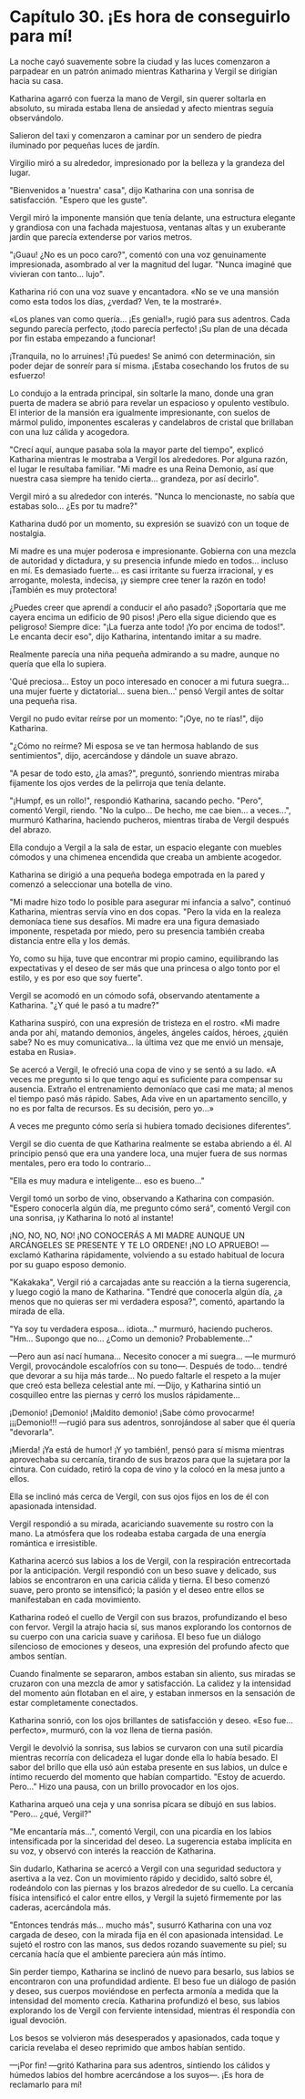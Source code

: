 
# Capítulo 30. ¡Es hora de conseguirlo para mí!


La noche cayó suavemente sobre la ciudad y las luces comenzaron a parpadear en un patrón animado mientras Katharina y Vergil se dirigían hacia su casa.

Katharina agarró con fuerza la mano de Vergil, sin querer soltarla en absoluto, su mirada estaba llena de ansiedad y afecto mientras seguía observándolo.

Salieron del taxi y comenzaron a caminar por un sendero de piedra iluminado por pequeñas luces de jardín.

Virgilio miró a su alrededor, impresionado por la belleza y la grandeza del lugar.

"Bienvenidos a 'nuestra' casa", dijo Katharina con una sonrisa de satisfacción. "Espero que les guste".

Vergil miró la imponente mansión que tenía delante, una estructura elegante y grandiosa con una fachada majestuosa, ventanas altas y un exuberante jardín que parecía extenderse por varios metros.

"¡Guau! ¿No es un poco caro?", comentó con una voz genuinamente impresionada, asombrado al ver la magnitud del lugar. "Nunca imaginé que vivieran con tanto... lujo".

Katharina rió con una voz suave y encantadora. «No se ve una mansión como esta todos los días, ¿verdad? Ven, te la mostraré».

«Los planes van como quería... ¡Es genial!», rugió para sus adentros. Cada segundo parecía perfecto, ¡todo parecía perfecto! ¡Su plan de una década por fin estaba empezando a funcionar!

¡Tranquila, no lo arruines! ¡Tú puedes! Se animó con determinación, sin poder dejar de sonreír para sí misma. ¡Estaba cosechando los frutos de su esfuerzo!

Lo condujo a la entrada principal, sin soltarle la mano, donde una gran puerta de madera se abrió para revelar un espacioso y opulento vestíbulo. El interior de la mansión era igualmente impresionante, con suelos de mármol pulido, imponentes escaleras y candelabros de cristal que brillaban con una luz cálida y acogedora.

"Crecí aquí, aunque pasaba sola la mayor parte del tiempo", explicó Katharina mientras le mostraba a Vergil los alrededores. Por alguna razón, el lugar le resultaba familiar. "Mi madre es una Reina Demonio, así que nuestra casa siempre ha tenido cierta... grandeza, por así decirlo".

Vergil miró a su alrededor con interés. "Nunca lo mencionaste, no sabía que estabas solo... ¿Es por tu madre?"

Katharina dudó por un momento, su expresión se suavizó con un toque de nostalgia.

Mi madre es una mujer poderosa e impresionante. Gobierna con una mezcla de autoridad y dictadura, y su presencia infunde miedo en todos... incluso en mí. Es demasiado fuerte... es casi irritante su fuerza irracional, y es arrogante, molesta, indecisa, ¡y siempre cree tener la razón en todo! ¡También es muy protectora!

¿Puedes creer que aprendí a conducir el año pasado? ¡Soportaría que me cayera encima un edificio de 90 pisos! ¡Pero ella sigue diciendo que es peligroso! Siempre dice: "¡La fuerza ante todo! ¡Yo por encima de todos!". Le encanta decir eso", dijo Katharina, intentando imitar a su madre.

Realmente parecía una niña pequeña admirando a su madre, aunque no quería que ella lo supiera.

'Qué preciosa... Estoy un poco interesado en conocer a mi futura suegra... una mujer fuerte y dictatorial... suena bien...' pensó Vergil antes de soltar una pequeña risa.

Vergil no pudo evitar reírse por un momento: "¡Oye, no te rías!", dijo Katharina.

"¿Cómo no reírme? Mi esposa se ve tan hermosa hablando de sus sentimientos", dijo, acercándose y dándole un suave abrazo.

"A pesar de todo esto, ¿la amas?", preguntó, sonriendo mientras miraba fijamente los ojos verdes de la pelirroja que tenía delante.

"¡Humpf, es un rollo!", respondió Katharina, sacando pecho. "Pero", comentó Vergil, riendo. "No la culpo... De hecho, me cae bien... a veces...", murmuró Katharina, haciendo pucheros, mientras tiraba de Vergil después del abrazo.

Ella condujo a Vergil a la sala de estar, un espacio elegante con muebles cómodos y una chimenea encendida que creaba un ambiente acogedor.

Katharina se dirigió a una pequeña bodega empotrada en la pared y comenzó a seleccionar una botella de vino.

"Mi madre hizo todo lo posible para asegurar mi infancia a salvo", continuó Katharina, mientras servía vino en dos copas. "Pero la vida en la realeza demoníaca tiene sus desafíos. Mi madre era una figura demasiado imponente, respetada por miedo, pero su presencia también creaba distancia entre ella y los demás.

Yo, como su hija, tuve que encontrar mi propio camino, equilibrando las expectativas y el deseo de ser más que una princesa o algo tonto por el estilo, y es por eso que soy fuerte".

Vergil se acomodó en un cómodo sofá, observando atentamente a Katharina. "¿Y qué le pasó a tu madre?"

Katharina suspiró, con una expresión de tristeza en el rostro. «Mi madre anda por ahí, matando demonios, ángeles, ángeles caídos, héroes, ¿quién sabe? No es muy comunicativa... la última vez que me envió un mensaje, estaba en Rusia».

Se acercó a Vergil, le ofreció una copa de vino y se sentó a su lado. «A veces me pregunto si lo que tengo aquí es suficiente para compensar su ausencia. Extraño el entrenamiento demoníaco que casi me mata; al menos el tiempo pasó más rápido. Sabes, Ada vive en un apartamento sencillo, y no es por falta de recursos. Es su decisión, pero yo...»

A veces me pregunto cómo sería si hubiera tomado decisiones diferentes”.

Vergil se dio cuenta de que Katharina realmente se estaba abriendo a él. Al principio pensó que era una yandere loca, una mujer fuera de sus normas mentales, pero era todo lo contrario...

"Ella es muy madura e inteligente... eso es bueno..."

Vergil tomó un sorbo de vino, observando a Katharina con compasión. "Espero conocerla algún día, me pregunto cómo será", comentó Vergil con una sonrisa, ¡y Katharina lo notó al instante!

¡NO, NO, NO, NO! ¡NO CONOCERÁS A MI MADRE AUNQUE UN ARCÁNGELES SE PRESENTE Y TE LO ORDENE! ¡NO LO APRUEBO! —exclamó Katharina rápidamente, volviendo a su estado habitual de locura por su guapo esposo demonio.

"Kakakaka", Vergil rió a carcajadas ante su reacción a la tierna sugerencia, y luego cogió la mano de Katharina. "Tendré que conocerla algún día, ¿a menos que no quieras ser mi verdadera esposa?", comentó, apartando la mirada de ella.

"Ya soy tu verdadera esposa... idiota..." murmuró, haciendo pucheros. "Hm... Supongo que no... ¿Como un demonio? Probablemente..."

—Pero aun así nací humana... Necesito conocer a mi suegra... —le murmuró Vergil, provocándole escalofríos con su tono—. Después de todo... tendré que devorar a su hija más tarde... No puedo faltarle el respeto a la mujer que creó esta belleza celestial ante mí. —Dijo, y Katharina sintió un cosquilleo entre las piernas y cerró los muslos rápidamente...

¡Demonio! ¡Demonio! ¡Maldito demonio! ¡Sabe cómo provocarme! ¡¡¡Demonio!!! —rugió para sus adentros, sonrojándose al saber que él quería "devorarla".

¡Mierda! ¡Ya está de humor! ¡Y yo también!, pensó para sí misma mientras aprovechaba su cercanía, tirando de sus brazos para que la sujetara por la cintura. Con cuidado, retiró la copa de vino y la colocó en la mesa junto a ellos.

Ella se inclinó más cerca de Vergil, con sus ojos fijos en los de él con apasionada intensidad.

Vergil respondió a su mirada, acariciando suavemente su rostro con la mano. La atmósfera que los rodeaba estaba cargada de una energía romántica e irresistible.

Katharina acercó sus labios a los de Vergil, con la respiración entrecortada por la anticipación. Vergil respondió con un beso suave y delicado, sus labios se encontraron en una caricia cálida y tierna. El beso comenzó suave, pero pronto se intensificó; la pasión y el deseo entre ellos se manifestaban en cada movimiento.

Katharina rodeó el cuello de Vergil con sus brazos, profundizando el beso con fervor. Vergil la atrajo hacia sí, sus manos explorando los contornos de su cuerpo con una caricia suave y cariñosa. El beso fue un diálogo silencioso de emociones y deseos, una expresión del profundo afecto que ambos sentían.

Cuando finalmente se separaron, ambos estaban sin aliento, sus miradas se cruzaron con una mezcla de amor y satisfacción. La calidez y la intensidad del momento aún flotaban en el aire, y estaban inmersos en la sensación de estar completamente conectados.

Katharina sonrió, con los ojos brillantes de satisfacción y deseo. «Eso fue... perfecto», murmuró, con la voz llena de tierna pasión.

Vergil le devolvió la sonrisa, sus labios se curvaron con una sutil picardía mientras recorría con delicadeza el lugar donde ella lo había besado. El sabor del brillo que ella usó aún estaba presente en sus labios, un dulce e íntimo recuerdo del momento que habían compartido. "Estoy de acuerdo. Pero..." Hizo una pausa, con un brillo provocador en los ojos.

Katharina arqueó una ceja y una sonrisa pícara se dibujó en sus labios. "Pero... ¿qué, Vergil?"

"Me encantaría más...", comentó Vergil, con una picardía en los labios intensificada por la sinceridad del deseo. La sugerencia estaba implícita en su voz, y observó con interés la reacción de Katharina.

Sin dudarlo, Katharina se acercó a Vergil con una seguridad seductora y asertiva a la vez. Con un movimiento rápido y decidido, saltó sobre él, rodeándolo con las piernas y los brazos alrededor de su cuello. La cercanía física intensificó el calor entre ellos, y Vergil la sujetó firmemente por las caderas, acercándola más.

"Entonces tendrás más... mucho más", susurró Katharina con una voz cargada de deseo, con la mirada fija en él con apasionada intensidad. Le sujetó el rostro con las manos, sus dedos rozando suavemente su piel; su cercanía hacía que el ambiente pareciera aún más íntimo.

Sin perder tiempo, Katharina se inclinó de nuevo para besarlo, sus labios se encontraron con una profundidad ardiente. El beso fue un diálogo de pasión y deseo, sus cuerpos moviéndose en perfecta armonía a medida que la intensidad del momento crecía. Katharina profundizó el beso, sus labios explorando los de Vergil con ferviente intensidad, mientras él respondía con igual devoción.

Los besos se volvieron más desesperados y apasionados, cada toque y caricia revelaba el deseo reprimido que ambos habían sentido.

—¡Por fin! —gritó Katharina para sus adentros, sintiendo los cálidos y húmedos labios del hombre acercándose a los suyos—. ¡Es hora de reclamarlo para mí!